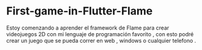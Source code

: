 # First-game-in-Flutter-Flame

Estoy comenzando a aprender el framework de Flame para crear videojuegos 2D con mi lenguaje de programación favorito , con esto podré crear un juego que se pueda correr en web , windows o cualquier telefono .



